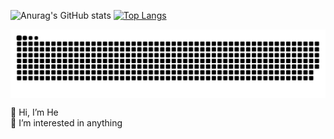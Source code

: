 ![Anurag's GitHub stats](https://github-readme-stats.vercel.app/api?username=Monica-HYM&show_icons=true&theme=radical)
[![Top Langs](https://github-readme-stats.vercel.app/api/top-langs/?username=Monica-HYM&layout=compact)](https://github.com/anuraghazra/github-readme-stats)

<p>
  
  <a href="https://github.com/Monica-HYM/Monica-HYM">
        <img align="center" src="https://raw.githubusercontent.com/Monica-HYM/Monica-HYM/output/github-contribution-grid-snake.svg" />
  </a>
</p>
<p>
  👋 Hi, I’m He<br/>
  👀 I’m interested in anything<br/>
</p>
